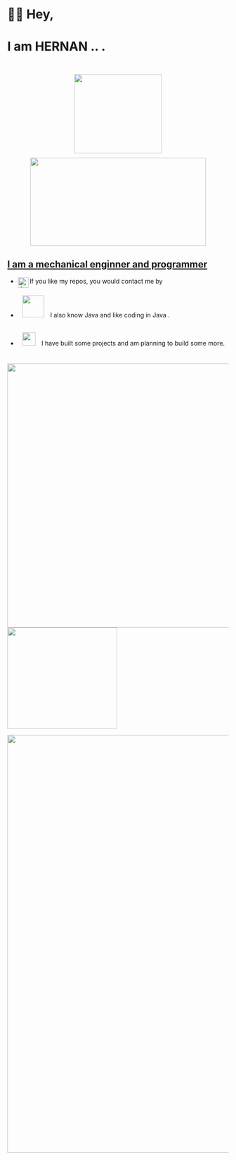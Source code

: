 
# 👋🏻 Hey,
# I am HERNAN  .. . 

<div align="center">
	<br>
	<img src="https://media2.giphy.com/media/qgQUggAC3Pfv687qPC/giphy.gif?cid=ecf05e477sevezcw4rzk7cj67mx6sodt4d4iztv21x5x0suz&rid=giphy.gif&ct=g" width="200" height="180" HSPACE="10" VSPACE="10">
	 <a href="https://github.com/hernan0740"><img width="400" height="200" src="https://github-readme-stats.vercel.app/api/top-langs/?username=hernan0740&hide=html,scss,css,shell&langs_count=10&layout=compact&show_icons=true&title_color=fff&icon_color=79ff97&text_color=9f9f9f&bg_color=151515">
</div>



  

## I am a mechanical enginner and programmer ##

	
- <a href="https://https://www.linkedin.com/in/hern%C3%A1n-chapid/"><img align="left" alt="Jugal Bhatt | Linkedin" width="24px" src="https://github.com/TheDudeThatCode/TheDudeThatCode/blob/master/Assets/Linkedin.svg" />
  </a> If you like my repos, you would contact me by


- <img src="https://seeklogo.com/images/J/java-logo-7F8B35BAB3-seeklogo.com.png" width=50 height=50 HSPACE="10" VSPACE="10">      I also know Java and like coding in Java . 

- <img src="https://media0.giphy.com/media/pylpD8AoQCf3CQ1oO2/giphy.gif" width=30 height=30 HSPACE="10" VSPACE="10">  I have built some projects and am planning to build some more.<br>
  <br>
<p align="left">
  <a href="https://github.com/hernan0740"><img width="600" src="https://github-readme-stats.vercel.app/api?username=hernan0740&show_icons=true&title_color=fff&icon_color=79ff97&text_color=9f9f9f&bg_color=151515" >
  <img src="https://media0.giphy.com/media/du3J3cXyzhj75IOgvA/giphy.gif?cid=790b7611d0b3869746794d8eeaac2c99b39424536ffd42de&rid=giphy.gif&ct=g" width="250" height="230">
 
    
  <a href="https://github.com/hernan0740"><img width="950" src="https://github-profile-trophy.vercel.app/?username=hernan0740&row=1&column=5&theme=gruvbox&show_icons=true&title_color=fff&icon_color=79ff97&text_color=9f9f9f&bg_color=151515">
</p>
  
    
    
    
    

    
<!-- <p align="left">
 
  <a href="https://github.com/hernan0740/protalento-bootcamp"><img width="400" src="https://github-readme-stats.vercel.app/api/pin/?username=hernan0740&card_height=300&&repo=MicroservicesSpringBootAngularZuulEureka&langs_count=5&layout=compact&theme=gruvbox">
    <a href="https://github.com/hernan0740/FlutterUTNjulio2021"><img width="400" src="https://github-readme-stats.vercel.app/api/pin/?username=alexdeassis7&card_height=300&&repo=FlutterUTNjulio2021&langs_count=5&layout=compact&theme=gruvbox">
  <a href="https://github.com/alexdeassis7/JavaArchitectJulio2021"><img width="400" src="https://github-readme-stats.vercel.app/api/pin/?username=alexdeassis7&repo=JavaArchitectJulio2021&layout=compact&theme=gruvbox">
  <a href="https://github.com/alexdeassis7/SpringJulioJueVie"><img width="400" src="https://github-readme-stats.vercel.app/api/pin/?username=alexdeassis7&repo=SpringJulioJueVie&langs_count=10&layout=compact&theme=gruvbox">
      <a href="https://github.com/alexdeassis7/Spring-Boot-REST-JsonWebToken"><img width="400" src="https://github-readme-stats.vercel.app/api/pin/?username=alexdeassis7&repo=Spring-Boot-REST-JsonWebToken&langs_count=10&layout=compact&theme=gruvbox">
          <a href="https://github.com/alexdeassis7/SwaggerSpingBootMavenHibernate"><img width="400" src="https://github-readme-stats.vercel.app/api/pin/?username=alexdeassis7&repo=SwaggerSpingBootMavenHibernate&langs_count=10&layout=compact&theme=gruvbox">
               <a href="https://github.com/alexdeassis7/SpringBootRESTAPIMavenMongoDB"><img width="400" src="https://github-readme-stats.vercel.app/api/pin/?username=alexdeassis7&repo=SpringBootRESTAPIMavenMongoDB&langs_count=10&layout=compact&theme=gruvbox">
                    <a href="https://github.com/alexdeassis7/SystemAdminUserJavaUTN"><img width="400" src="https://github-readme-stats.vercel.app/api/pin/?username=alexdeassis7&repo=SystemAdminUserJavaUTN&langs_count=10&layout=compact&theme=gruvbox">
</p>  -->
    
   <!---    
## My Works
 

<a href=https://envolvedorasyservicios.com.ar/inicio><img align="left" width="400" src="https://github.com/eichenbergerche/websites/blob/main/envolvedoras.png">
<a href=https://www.litoralpack.com.ar/><img align="left" width="400" src="https://github.com/eichenbergerche/websites/blob/main/litoralPack.png">

eichenbergerche/eichenbergerche is a ✨ special ✨ repository because its `README.md` (this file) appears on your GitHub profile.
You can click the Preview link to take a look at your changes..


## My Works
 

<a href=https://envolvedorasyservicios.com.ar/inicio><img align="left" width="400" src="https://github.com/eichenbergerche/websites/blob/main/envolvedoras.png">
<a href=https://www.litoralpack.com.ar/><img align="left" width="400" src="https://github.com/eichenbergerche/websites/blob/main/litoralPack.png">

eichenbergerche/eichenbergerche is a ✨ special ✨ repository because its `README.md` (this file) appears on your GitHub profile.
You can click the Preview link to take a look at your changes..
--->
